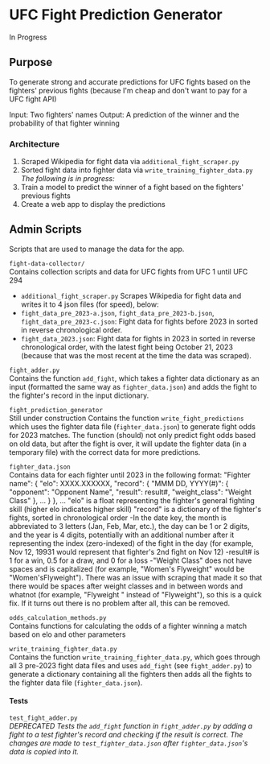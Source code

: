 # UFC Fight Prediction Generator
In Progress

## Purpose
To generate strong and accurate predictions for UFC fights based on the fighters' previous fights (because I'm cheap and don't want to pay for a UFC fight API)

Input: Two fighters' names
Output: A prediction of the winner and the probability of that fighter winning

### Architecture

1. Scraped Wikipedia for fight data via ```additional_fight_scraper.py```
2. Sorted fight data into fighter data via ```write_training_fighter_data.py```<br>
<i>The following is in progress:</i>
3. Train a model to predict the winner of a fight based on the fighters' previous fights
4. Create a web app to display the predictions

## Admin Scripts
Scripts that are used to manage the data for the app.

`fight-data-collector/` <br>
Contains collection scripts and data for UFC fights from UFC 1 until UFC 294
- `additional_fight_scraper.py` Scrapes Wikipedia for fight data and writes it to 4 json files (for speed), below:
- `fight_data_pre_2023-a.json`, `fight_data_pre_2023-b.json`, `fight_data_pre_2023-c.json`: Fight data for fights before 2023 in sorted in reverse chronological order.
- `fight_data_2023.json`: Fight data for fights in 2023 in sorted in reverse chronological order, with the latest fight being October 21, 2023 (because that was the most recent at the time the data was scraped).

`fight_adder.py`<br>
Contains the function `add_fight`, which takes a fighter data dictionary as an input (formatted the same way as `fighter_data.json`) and adds the fight to the fighter's record in the input dictionary.

`fight_prediction_generator`<br>
Still under construction
Contains the function `write_fight_predictions` which uses the fighter data file (`fighter_data.json`) to generate fight odds for 2023 matches. The function (should) not only predict fight odds based on old data, but after the fight is over, it will update the fighter data (in a temporary file) with the correct data for more predictions.

`fighter_data.json`<br>
Contains data for each fighter until 2023 in the following format:
"Fighter name": {
        "elo": XXXX.XXXXXX,
        "record": {
            "MMM DD, YYYY(#)": {
                "opponent": "Opponent Name",
                "result": result#,
                "weight_class": "Weight Class"
            },
            ...
        }
    },
    ...
"elo" is a float representing the fighter's general fighting skill (higher elo indicates higher skill)
"record" is a dictionary of the fighter's fights, sorted in chronological order
-In the date key, the month is abbreviated to 3 letters (Jan, Feb, Mar, etc.), the day can be 1 or 2 digits, and the year is 4 digits, potentially with an additional number after it representing the index (zero-indexed) of the fight in the day (for example, Nov 12, 19931 would represent that fighter's 2nd fight on Nov 12)
-result# is 1 for a win, 0.5 for a draw, and 0 for a loss
-"Weight Class" does not have spaces and is capitalized (for example, "Women's Flyweight" would be "Women'sFlyweight"). There was an issue with scraping that made it so that there would be spaces after weight classes and in between words and whatnot (for example, "Flyweight " instead of "Flyweight"), so this is a quick fix. If it turns out there is no problem after all, this can be removed.

`odds_calculation_methods.py`<br>
Contains functions for calculating the odds of a fighter winning a match based on elo and other parameters

`write_training_fighter_data.py`<br>
Contains the function `write_training_fighter_data.py`, which goes through all 3 pre-2023 fight data files and uses `add_fight` (see `fight_adder.py`) to generate a dictionary containing all the fighters then adds all the fights to the fighter data file (`fighter_data.json`).

#### Tests
`test_fight_adder.py`<br>
<i>DEPRECATED<i>
Tests the `add_fight` function in `fight_adder.py` by adding a fight to a test fighter's record and checking if the result is correct. The changes are made to `test_fighter_data.json` after `fighter_data.json`'s data is copied into it. 